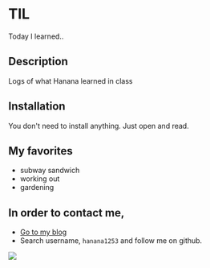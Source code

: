 # TIL
Today I learned..

## Description
Logs of what Hanana learned in class

## Installation

You don't need to install anything.
Just open and read.

<!-- ## Sample code 

If you want to emphasize code, try `$ python server.py`

or
```
import random

answer = random.randint(1,100)
guess = int(input('Guess the number: '))

if guess-answer == 0:
    print('That is correct!')
else:
    print('Wrong! The answer was {}'format.(answer))
```
-->

## My favorites

- subway sandwich
- working out
- gardening

## In order to contact me,

- [Go to my blog](https://hanana1253.github.io)
- Search username, `hanana1253` and follow me on github.



![](https://avatars.githubusercontent.com/u/76270892?s=460&u=a4ac523ba157f035ba3a847c854ea8e77e17cb08&v=4)

